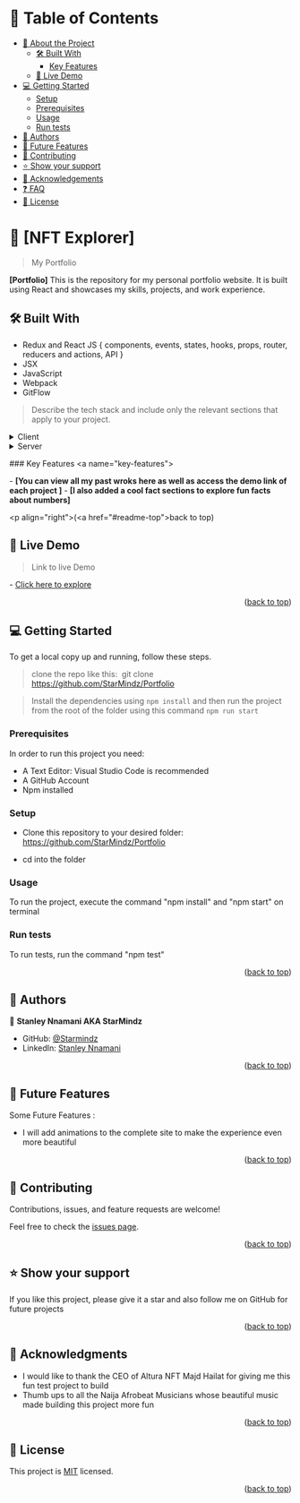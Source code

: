 <!-- TABLE OF CONTENTS -->

# 📗 Table of Contents

- [📖 About the Project](#about-project)
  - [🛠 Built With](#built-with)
    - [Key Features](#key-features)
  - [🚀 Live Demo](#live-demo)
- [💻 Getting Started](#getting-started)
  - [Setup](#setup)
  - [Prerequisites](#prerequisites)
  - [Usage](#usage)
  - [Run tests](#run-tests)
- [👥 Authors](#authors)
- [🔭 Future Features](#future-features)
- [🤝 Contributing](#contributing)
- [⭐️ Show your support](#support)
- [🙏 Acknowledgements](#acknowledgements)
- [❓ FAQ](#faq)
- [📝 License](#license)

<!-- PROJECT DESCRIPTION -->

# 📖 [NFT Explorer] <a name="about-project"></a>

> My Portfolio 

**[Portfolio]** This is the repository for my personal portfolio website. It is built using React and showcases my skills, projects, and work experience.

## 🛠 Built With <a name="built-with"></a>
- Redux and React JS 
    { 
      components, events, states, hooks, 
      props, router, reducers and actions, API
    }
- JSX
- JavaScript
- Webpack
- GitFlow


> Describe the tech stack and include only the relevant sections that apply to your project.

<details> 
   <summary>Client</summary> 
   <ul> 
     <li><a href="https://reactjs.org/">React.js</a></li> 
   </ul> 
 </details> 
  
 <details> 
   <summary>Server</summary> 
   <ul> 
     <li><a href="https://redux.js.org/">Redux.js</a></li> 
   </ul> 
 </details> 
  
 <!-- Features --> 
  
 ### Key Features <a name="key-features"></a> 
  
 - **[You can view all my past wroks here as well as access the demo link of each project ]** 
 - **[I also added a cool fact sections to explore fun facts about numbers]** 
 
  
 <p align="right">(<a href="#readme-top">back to top</a>)</p> 

<!-- Features -->



<!-- LIVE DEMO -->

## 🚀 Live Demo <a name="live-demo"></a>

>Link to live Demo 

- [Click here to explore]() 

<p align="right">(<a href="#readme-top">back to top</a>)</p>

<!-- GETTING STARTED -->

## 💻 Getting Started <a name="getting-started"></a>

To get a local copy up and running, follow these steps.

>clone the repo like this: 
​
  git clone https://github.com/StarMindz/Portfolio

>Install the dependencies using `npm install` and then run the project from the root of the folder using this command `npm run start`

### Prerequisites

In order to run this project you need:

- A Text Editor: Visual Studio Code is recommended
- A GitHub Account
- Npm installed

### Setup

- Clone this repository to your desired folder: https://github.com/StarMindz/Portfolio

- cd into the folder

### Usage

To run the project, execute the command "npm install" and "npm start" on terminal

### Run tests

To run tests, run the command "npm test"


<p align="right">(<a href="#readme-top">back to top</a>)</p>

<!-- AUTHORS -->

## 👥 Authors <a name="authors"></a>

👤 **Stanley Nnamani AKA StarMindz**

- GitHub: [@Starmindz](https://github.com/StarMindz)
- LinkedIn: [Stanley Nnamani](https://www.linkedin.com/in/stanley-nnamani/)

<p align="right">(<a href="#readme-top">back to top</a>)</p>

<!-- FUTURE FEATURES -->

## 🔭 Future Features <a name="future-features"></a>

Some Future Features :
- I will add animations to the complete site to make the experience even more beautiful


<p align="right">(<a href="#readme-top">back to top</a>)</p>

<!-- CONTRIBUTING -->

## 🤝 Contributing <a name="contributing"></a>

Contributions, issues, and feature requests are welcome!

Feel free to check the [issues page](../../issues/).

<p align="right">(<a href="#readme-top">back to top</a>)</p>

<!-- SUPPORT -->

## ⭐️ Show your support <a name="support"></a>


If you like this project, please give it a star and also follow me on GitHub for future projects

<p align="right">(<a href="#readme-top">back to top</a>)</p>

<!-- ACKNOWLEDGEMENTS -->

## 🙏 Acknowledgments <a name="acknowledgements"></a>
- I would like to thank the CEO of Altura NFT Majd Hailat for giving me this fun test project to build
- Thumb ups to all the Naija Afrobeat Musicians whose beautiful music made building this project more fun

<p align="right">(<a href="#readme-top">back to top</a>)</p>

<!-- LICENSE -->

## 📝 License <a name="license"></a>

This project is [MIT](./LICENSE) licensed.


<p align="right">(<a href="#readme-top">back to top</a>)</p>

